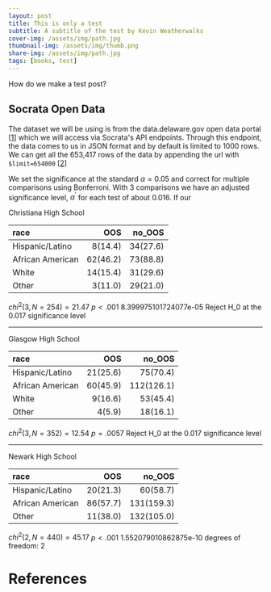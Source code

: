 ```yaml
---
layout: post
title: This is only a test
subtitle: A subtitle of the test by Kevin Weatherwalks
cover-img: /assets/img/path.jpg
thumbnail-img: /assets/img/thumb.png
share-img: /assets/img/path.jpg
tags: [books, test]
---
```


How do we make a test post?

## Socrata Open Data
The dataset we will be using is from the data.delaware.gov open data portal \[[1]\] which we will access via Socrata's API endpoints. Through this endpoint, the data comes to us in JSON format and by default is limited to 1000 rows. We can get all the 653,417 rows of the data by appending the url with `$limit=654000` \[[2]\]

We set the significance at the standard $`\alpha=0.05`$ and correct for multiple comparisons using Bonferroni. With 3 comparisons we have an adjusted significance level, $`\alpha^\prime`$ for each test of about $`0.016`$. If our 

Christiana High School

|race             | OOS | no_OOS|
|:--------------- | ---:| -----:|
|Hispanic/Latino  |  8(14.4) |  34(27.6) |
|African American | 62(46.2) |  73(88.8) |
|White            | 14(15.4) |  31(29.6) |
|Other            |  3(11.0) |  29(21.0) |

$chi^2(3, N=254) = 21.47$
$p < .001$ 	 8.399975101724077e-05
Reject H_0 at the 0.017 significance level

--------------------------------------
Glasgow High School

|race             | OOS | no_OOS|
|:--------------- | ---:| -----:|
|Hispanic/Latino  | 21(25.6) |   75(70.4)|
|African American | 60(45.9) |  112(126.1)|
|White            |  9(16.6) |   53(45.4)|
|Other            |  4(5.9) |    18(16.1)|

$chi^2(3, N=352) = 12.54$
$p = .0057$
Reject H_0 at the 0.017 significance level

--------------------------------------
Newark High School

| race             | OOS | no_OOS|
|:---------------- | ---:| -----:|
| Hispanic/Latino  | 20(21.3) |   60(58.7)|
| African American | 86(57.7) |  131(159.3)|
| Other            | 11(38.0) |   132(105.0)|

$chi^2(2, N=440) = 45.17$
$p<.001$ 	 1.552079010862875e-10
degrees of freedom:  2


# References
[1]: https://data.delaware.gov/Education/Student-Discipline/yr4w-jdi4 "Student Discipline Data on the Open Data Portal"

[2]: https://support.socrata.com/hc/en-us/articles/202949268-How-to-query-more-than-1000-rows-of-a-dataset

[3]: https://www.aclu-de.org/en/analyzing-discipline-data-disrupting-disciplinary-cycle

[4]: https://www.ewa.org/blog-latino-ed-beat/research-examines-how-latino-students-are-disciplined

[5]: https://data.delaware.gov/Education/Student-Enrollment-by-Year-Organization-and-Race/utax-x8tw

[6]: https://nces.ed.gov/pubs2011/2011603.pdf

[7]: https://www2.ed.gov/admins/lead/account/stateplan17/decsa2017.pdf

[8]: https://studentprivacy.ed.gov/sites/default/files/resource_document/file/FAQs_disclosure_avoidance_0.pdf
